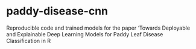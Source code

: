 # paddy-disease-cnn
Reproducible code and trained models for the paper ‘Towards Deployable and Explainable Deep Learning Models for Paddy Leaf Disease Classification in R
